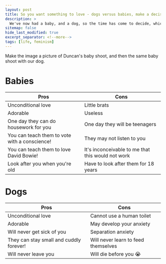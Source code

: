 ```yaml
---
layout: post
title: So you want something to love - dogs versus babies, make a decision!
description: >
  We've now had a baby, and a dog, so the time has come to decide, which is better? Do you really need both? Read on to find out! Completely unbiased opinions. 
sitemap: false
hide_last_modified: true
excerpt_separator: <!--more-->
tags: [life, feminism]
---
```


Make the image a picture of Duncan's baby shoot, and then the same baby shoot with our dog.

# Babies

|Pros|Cons|
|----|----|
|Unconditional love|Little brats|
|Adorable|Useless|
|One day they can do housework for you|One day they will be teenagers|
|You can teach them to vote with a conscience!|They may not listen to you|
|You can teach them to love David Bowie!|It's inconceivable to me that this would not work|
|Look after you when you're old|Have to look after them for 18 years|

# Dogs
|Pros|Cons|
|----|----|
|Unconditional love|Cannot use a human toilet|
|Adorable|May develop your anxiety|
|Will never get sick of you|Separation anxiety|
|They can stay small and cuddly forever!|Will never learn to feed themselves|
|Will never leave you|Will die before you 😭|
